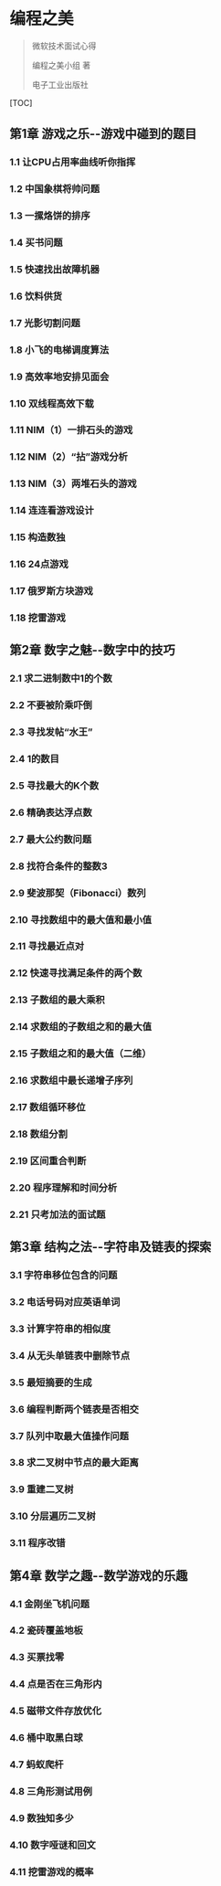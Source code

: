 # 编程之美

> 微软技术面试心得
>
> 编程之美小组 著
>
> 电子工业出版社

[TOC]

## 第1章 游戏之乐--游戏中碰到的题目

### 1.1 让CPU占用率曲线听你指挥

### 1.2 中国象棋将帅问题

### 1.3 一摞烙饼的排序

### 1.4 买书问题

### 1.5 快速找出故障机器

### 1.6 饮料供货

### 1.7 光影切割问题

### 1.8 小飞的电梯调度算法

### 1.9 高效率地安排见面会

### 1.10 双线程高效下载

### 1.11 NIM（1）一排石头的游戏

### 1.12 NIM（2）“拈”游戏分析

### 1.13 NIM（3）两堆石头的游戏

### 1.14 连连看游戏设计

### 1.15 构造数独

### 1.16 24点游戏

### 1.17 俄罗斯方块游戏

### 1.18 挖雷游戏

## 第2章 数字之魅--数字中的技巧

### 2.1 求二进制数中1的个数

### 2.2 不要被阶乘吓倒

### 2.3 寻找发帖“水王”

### 2.4 1的数目

### 2.5 寻找最大的K个数

### 2.6 精确表达浮点数

### 2.7 最大公约数问题

### 2.8 找符合条件的整数3

### 2.9 斐波那契（Fibonacci）数列

### 2.10 寻找数组中的最大值和最小值

### 2.11 寻找最近点对

### 2.12 快速寻找满足条件的两个数

### 2.13 子数组的最大乘积

### 2.14 求数组的子数组之和的最大值

### 2.15 子数组之和的最大值（二维）

### 2.16 求数组中最长递增子序列

### 2.17 数组循环移位

### 2.18 数组分割

### 2.19 区间重合判断

### 2.20 程序理解和时间分析

### 2.21 只考加法的面试题

## 第3章 结构之法--字符串及链表的探索

### 3.1 字符串移位包含的问题

### 3.2 电话号码对应英语单词

### 3.3 计算字符串的相似度

### 3.4 从无头单链表中删除节点

### 3.5 最短摘要的生成

### 3.6 编程判断两个链表是否相交

### 3.7 队列中取最大值操作问题

### 3.8 求二叉树中节点的最大距离

### 3.9 重建二叉树

### 3.10 分层遍历二叉树

### 3.11 程序改错

## 第4章 数学之趣--数学游戏的乐趣

### 4.1 金刚坐飞机问题

### 4.2 瓷砖覆盖地板

### 4.3 买票找零

### 4.4 点是否在三角形内

### 4.5 磁带文件存放优化

### 4.6 桶中取黑白球

### 4.7 蚂蚁爬杆

### 4.8 三角形测试用例

### 4.9 数独知多少

### 4.10 数字哑谜和回文

### 4.11 挖雷游戏的概率